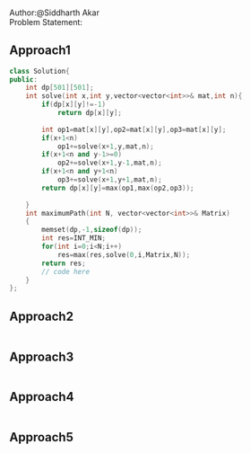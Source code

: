 

### []()
Author:@Siddharth Akar<br>
Problem Statement:


## Approach1

``` cpp
class Solution{
public:
    int dp[501][501];
    int solve(int x,int y,vector<vector<int>>& mat,int n){
        if(dp[x][y]!=-1)
            return dp[x][y];
        
        int op1=mat[x][y],op2=mat[x][y],op3=mat[x][y];
        if(x+1<n)
            op1+=solve(x+1,y,mat,n);
        if(x+1<n and y-1>=0)
            op2+=solve(x+1,y-1,mat,n);
        if(x+1<n and y+1<n)
            op3+=solve(x+1,y+1,mat,n);
        return dp[x][y]=max(op1,max(op2,op3));
        
    }
    int maximumPath(int N, vector<vector<int>>& Matrix)
    {
        memset(dp,-1,sizeof(dp));
        int res=INT_MIN;
        for(int i=0;i<N;i++)
            res=max(res,solve(0,i,Matrix,N));
        return res;
        // code here
    }
};

```

## Approach2

``` cpp

```
## Approach3

``` cpp

```
## Approach4

``` cpp

```
## Approach5

``` cpp

```
